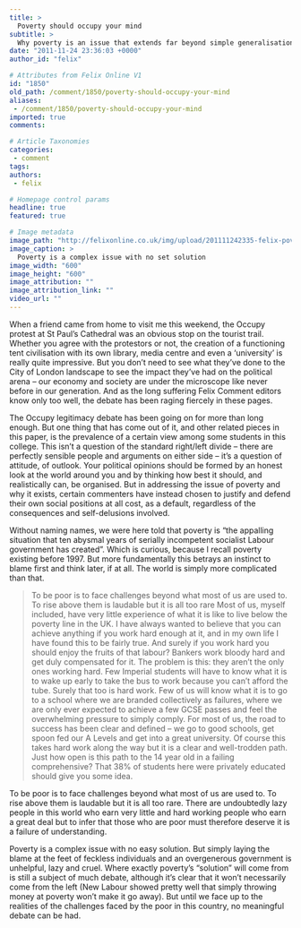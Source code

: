```yaml
---
title: >
  Poverty should occupy your mind
subtitle: >
  Why poverty is an issue that extends far beyond simple generalisations
date: "2011-11-24 23:36:03 +0000"
author_id: "felix"

# Attributes from Felix Online V1
id: "1850"
old_path: /comment/1850/poverty-should-occupy-your-mind
aliases:
 - /comment/1850/poverty-should-occupy-your-mind
imported: true
comments:

# Article Taxonomies
categories:
 - comment
tags:
authors:
 - felix

# Homepage control params
headline: true
featured: true

# Image metadata
image_path: "http://felixonline.co.uk/img/upload/201111242335-felix-poverty-rory-fenton.jpg"
image_caption: >
  Poverty is a complex issue with no set solution
image_width: "600"
image_height: "600"
image_attribution: ""
image_attribution_link: ""
video_url: ""
---
```


When a friend came from home to visit me this weekend, the Occupy protest at St Paul’s Cathedral was an obvious stop on the tourist trail. Whether you agree with the protestors or not, the creation of a functioning tent civilisation with its own library, media centre and even a ‘university’ is really quite impressive. But you don’t need to see what they’ve done to the City of London landscape to see the impact they’ve had on the political arena – our economy and society are under the microscope like never before in our generation. And as the long suffering Felix Comment editors know only too well, the debate has been raging fiercely in these pages.

The Occupy legitimacy debate has been going on for more than long enough. But one thing that has come out of it, and other related pieces in this paper, is the prevalence of a certain view among some students in this college. This isn’t a question of the standard right/left divide – there are perfectly sensible people and arguments on either side – it’s a question of attitude, of outlook. Your political opinions should be formed by an honest look at the world around you and by thinking how best it should, and realistically can, be organised. But in addressing the issue of poverty and why it exists, certain commenters have instead chosen to justify and defend their own social positions at all cost, as a default, regardless of the consequences and self-delusions involved.

Without naming names, we were here told that poverty is “the appalling situation that ten abysmal years of serially incompetent socialist Labour government has created”. Which is curious, because I recall poverty existing before 1997. But more fundamentally this betrays an instinct to blame first and think later, if at all. The world is simply more complicated than that.
> To be poor is to face challenges beyond what most of us are used to. To rise above them is laudable but it is all too rare
Most of us, myself included, have very little experience of what it is like to live below the poverty line in the UK. I have always wanted to believe that you can achieve anything if you work hard enough at it, and in my own life I have found this to be fairly true. And surely if you work hard you should enjoy the fruits of that labour? Bankers work bloody hard and get duly compensated for it. The problem is this: they aren’t the only ones working hard. Few Imperial students will have to know what it is to wake up early to take the bus to work because you can’t afford the tube. Surely that too is hard work. Few of us will know what it is to go to a school where we are branded collectively as failures, where we are only ever expected to achieve a few GCSE passes and feel the overwhelming pressure to simply comply. For most of us, the road to success has been clear and defined – we go to good schools, get spoon fed our A Levels and get into a great university. Of course this takes hard work along the way but it is a clear and well-trodden path. Just how open is this path to the 14 year old in a failing comprehensive? That 38% of students here were privately educated should give you some idea.

To be poor is to face challenges beyond what most of us are used to. To rise above them is laudable but it is all too rare. There are undoubtedly lazy people in this world who earn very little and hard working people who earn a great deal but to infer that those who are poor must therefore deserve it is a failure of understanding.

Poverty is a complex issue with no easy solution. But simply laying the blame at the feet of feckless individuals and an overgenerous government is unhelpful, lazy and cruel. Where exactly poverty’s “solution” will come from is still a subject of much debate, although it’s clear that it won’t necessarily come from the left (New Labour showed pretty well that simply throwing money at poverty won’t make it go away). But until we face up to the realities of the challenges faced by the poor in this country, no meaningful debate can be had.
